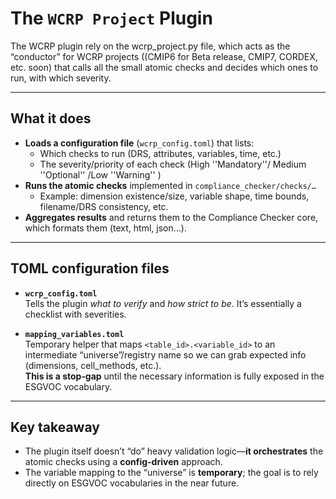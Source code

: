 # The `WCRP Project` Plugin 
The WCRP plugin rely on the wcrp_project.py file, which acts as the “conductor” for WCRP projects ((CMIP6 for Beta release, CMIP7, CORDEX, etc. soon)  that calls all the small atomic checks and decides which ones to run, with which severity.

---

## What it does

- **Loads a configuration file** (`wcrp_config.toml`) that lists:
  - Which checks to run (DRS, attributes, variables, time, etc.)
  - The severity/priority of each check (High ''Mandatory''/ Medium ''Optional'' /Low ''Warning'' )
- **Runs the atomic checks** implemented in `compliance_checker/checks/…`
  - Example: dimension existence/size, variable shape, time bounds, filename/DRS consistency, etc.
- **Aggregates results** and returns them to the Compliance Checker core, which formats them (text, html, json…).

---

## TOML configuration files

- **`wcrp_config.toml`**  
  Tells the plugin *what to verify* and *how strict to be*. It’s essentially a checklist with severities.

- **`mapping_variables.toml`**  
  Temporary helper that maps `<table_id>.<variable_id>` to an intermediate “universe”/registry name so we can grab expected info (dimensions, cell_methods, etc.).  
  **This is a stop‑gap** until the necessary information is fully exposed in the ESGVOC vocabulary.

---



## Key takeaway

- The plugin itself doesn’t “do” heavy validation logic—**it orchestrates** the atomic checks using a **config-driven** approach.
- The variable mapping to the “universe” is **temporary**; the goal is to rely directly on ESGVOC vocabularies in the near future.
